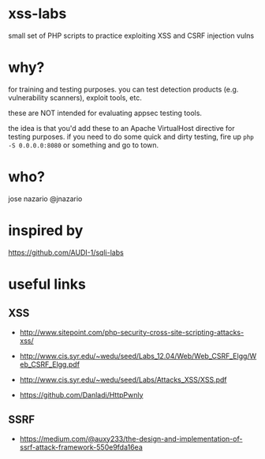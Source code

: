 # xss-labs

small set of PHP scripts to practice exploiting XSS and CSRF injection vulns

# why?

for training and testing purposes. you can test detection products (e.g. vulnerability scanners), exploit tools, etc. 

these are NOT intended for evaluating appsec testing tools.

the idea is that you'd add these to an Apache VirtualHost directive for testing purposes. if you need to do some quick and dirty testing, fire up `php -S 0.0.0.0:8080` or something and go to town. 

# who?

jose nazario @jnazario

# inspired by 

https://github.com/AUDI-1/sqli-labs

# useful links

## XSS
- http://www.sitepoint.com/php-security-cross-site-scripting-attacks-xss/
- http://www.cis.syr.edu/~wedu/seed/Labs_12.04/Web/Web_CSRF_Elgg/Web_CSRF_Elgg.pdf
- http://www.cis.syr.edu/~wedu/seed/Labs/Attacks_XSS/XSS.pdf

- https://github.com/Danladi/HttpPwnly

## SSRF
- https://medium.com/@auxy233/the-design-and-implementation-of-ssrf-attack-framework-550e9fda16ea
